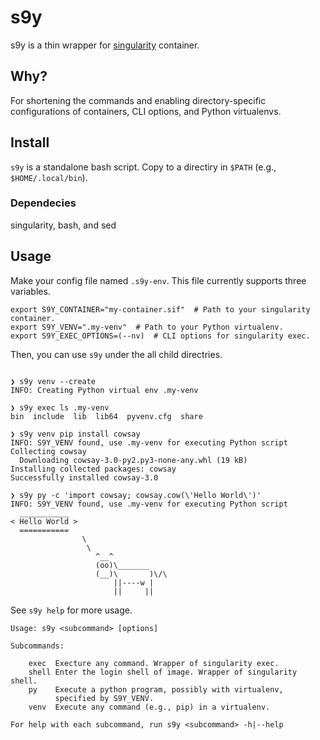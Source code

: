 # s9y

s9y is a thin wrapper for [singularity](https://sylabs.io/guides/3.7/user-guide/) container.

## Why?
For shortening the commands and enabling directory-specific
configurations of containers, CLI options, and Python virtualenvs.

## Install
`s9y` is a standalone bash script.
Copy to a directiry in `$PATH` (e.g., `$HOME/.local/bin`).

### Dependecies
singularity, bash, and sed

## Usage
Make your config file named `.s9y-env`.
This file currently  supports three variables.

```bash:.s9y-env
export S9Y_CONTAINER="my-container.sif"  # Path to your singularity container.
export S9Y_VENV=".my-venv"  # Path to your Python virtualenv.
export S9Y_EXEC_OPTIONS=(--nv)  # CLI options for singularity exec.
```

Then, you can use `s9y` under the all child directries.

```

❯ s9y venv --create
INFO: Creating Python virtual env .my-venv

❯ s9y exec ls .my-venv
bin  include  lib  lib64  pyvenv.cfg  share

❯ s9y venv pip install cowsay
INFO: S9Y_VENV found, use .my-venv for executing Python script
Collecting cowsay
  Downloading cowsay-3.0-py2.py3-none-any.whl (19 kB)
Installing collected packages: cowsay
Successfully installed cowsay-3.0

❯ s9y py -c 'import cowsay; cowsay.cow(\'Hello World\')'
INFO: S9Y_VENV found, use .my-venv for executing Python script
  ___________
< Hello World >
  ===========
                \
                 \
                   ^__^
                   (oo)\_______
                   (__)\       )\/\
                       ||----w |
                       ||     ||
```

See `s9y help` for more usage.
```
Usage: s9y <subcommand> [options]

Subcommands:

    exec  Execture any command. Wrapper of singularity exec.
    shell Enter the login shell of image. Wrapper of singularity shell.
    py    Execute a python program, possibly with virtualenv,
          specified by S9Y_VENV.
    venv  Execute any command (e.g., pip) in a virtualenv.

For help with each subcommand, run s9y <subcommand> -h|--help

```
